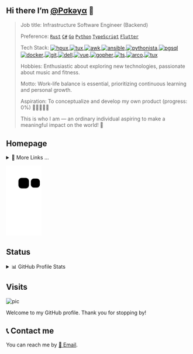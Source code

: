 <!--
### Hi there 👋

**PokeyBoa/PokeyBoa** is a ✨ _special_ ✨ repository because its `README.md` (this file) appears on your GitHub profile.

Here are some ideas to get you started:

- 🔭 I’m currently working on ...
- 🌱 I’m currently learning ...
- 👯 I’m looking to collaborate on ...
- 🤔 I’m looking for help with ...
- 💬 Ask me about ...
- 📫 How to reach me: ...
- 😄 Pronouns: ...
- ⚡ Fun fact: ...
-->

## Hi there  I’m [@Ρσkəγα](https://github.com/pokeyaro) 👋

> Job title: Infrastructure Software Engineer (Backend)
>
> Preference: [`Rust`](https://www.rust-lang.org/) [`C#`](https://learn.microsoft.com/en-us/dotnet/csharp/) [`Go`](https://go.dev/) [`Python`](https://www.python.org/) [`TypeScript`](https://www.typescriptlang.org/) [`Flutter`](https://flutter.dev/)
>
> Tech Stack: 
> <a href="https://www.hpe.com/">
>   <img align="center" width="36" height="20" alt="hpux" src="https://upload.wikimedia.org/wikipedia/commons/thumb/2/2e/HP-UX_logo.svg/1024px-HP-UX_logo.png" />
> </a>
> <a href="https://www.linux.org/">
>   <img align="center" width="20" height="20" alt="tux" src="https://www.kernel.org/theme/images/logos/favicon.png" />
> </a>
> <a href="https://www.gnu.org/software/gawk/">
>   <img align="center" width="18" height="18" alt="awk" src="https://www.gnu.org/graphics/gnu-head-mini.png" />
> </a>
> <a href="https://www.ansible.com/">
>   <img align="center" width="18" height="18" alt="ansible" src="https://www.ansible.com/hs-fs/hub/330046/file-448313641.png" />
> </a>
> <a href="https://www.python.org/">
>   <img align="center" width="18" height="18" alt="pythonista" src="https://www.python.org/static/apple-touch-icon-144x144-precomposed.png" /> 
> </a>
> <a href="https://www.postgresql.org">
>   <img align="center" width="18" height="18" alt="pgsql" src="https://www.postgresql.org/favicon.ico" /> 
> </a>
> <a href="https://www.docker.com/">
>   <img align="center" width="20" height="20" alt="docker" src="https://www.docker.com/wp-content/uploads/2023/04/cropped-Docker-favicon-192x192.png" /> 
> </a>
> <a href="https://about.gitlab.com/">
>   <img align="center" width="18" height="18" alt="git" src="https://about.gitlab.com/nuxt-images/ico/favicon.ico" />
> </a>
> <a href="https://www.dell.com/">
>   <img align="center" width="18" height="18" alt="dell" src="https://www.dell.com/etc/designs/uwaem/assets/img/favicons/favicon.ico" />
> </a>
> <a href="https://vuejs.org/">
>   <img align="center" width="18" height="18" alt="vue" src="https://vuejs.org/logo.svg" />
> </a>
> <a href="https://go.dev/">
>   <img align="center" width="18" height="18" alt="gopher" src="https://go.dev/images/favicon-gopher.svg" />
> </a>
> <a href="https://www.typescriptlang.org/">
>   <img align="center" width="18" height="18" alt="ts" src="https://www.typescriptlang.org/favicon-32x32.png" />
> </a>
> <a href="https://arco.design/">
>   <img align="center" width="25" height="25" alt="arco" src="https://unpkg.byted-static.com/latest/byted/arco-config/assets/favicon.ico" />
> </a>
> <a href="https://www.rust-lang.org/">
>   <img align="center" width="25" height="25" alt="tux" src="https://rustacean.net/assets/rustacean-orig-noshadow.svg" />
> </a>
>
> Hobbies: Enthusiastic about exploring new technologies, passionate about music and fitness.
> 
> Motto: Work-life balance is essential, prioritizing continuous learning and personal growth.
> 
> Aspiration: To conceptualize and develop my own product (progress: 0%) 🔋🔋🔋🔋🔋
>
> This is who I am — an ordinary individual aspiring to make a meaningful impact on the world! 💖


## Homepage

<details>
  <summary> 👀 More Links ...</summary>
  <br/>
  <table>
    <tr>
      <td>
        <img src="https://mdn.alipayobjects.com/huamei_0prmtq/afts/img/A*Ug-0S7mWpx8AAAAAAAAAAAAADvuFAQ/original" width="70" height="25" align="center" alt="yuque">
      </td>
      <td>
        <a href="https://www.yuque.com/pokeya">Yuque Notes</a>
      </td>
    </tr>
    <tr>
      <td>
        <img src="https://lf3-cdn-tos.bytescm.com/obj/static/xitu_juejin_web/e08da34488b114bd4c665ba2fa520a31.svg" width="70" height="25" align="center" alt="juejin">
      </td>
      <td>
        <a href="https://juejin.cn/user/2331411626080189/posts">Juejin Posts</a>
      </td>
    </tr>
    <tr>
      <td>
        <img src="https://www.processon.com/assets/imgs/logo_small.svg" width="70" height="25" align="center" alt="processon">
      </td>
      <td>
        <a href="https://www.processon.com/u/63ddf3a670d9d9015f4d5492/profile">Process On</a>
      </td>
    </tr>
  </table>
  <p>If you like it, please give a thumbs up and follow! 🌟🌟🌟 </p>
</details>

![github contribution grid snake animation](https://raw.githubusercontent.com/pokeyaro/pokeyaro/master/profile-summary-card-output/github-contribution-grid-snake.svg)


## Status

<details> 
  <summary> 📊 GitHub Profile Stats</summary>
  <br/>
  <a href="https://github.com/pokeyaro">
    <img align="center" style="height: 180px" src="https://github-readme-stats.vercel.app/api?username=pokeyaro&show_icons=true&show_owner=true&count_private=true&theme=cobalt" />
  </a>
  <a href="https://github.com/pokeyaro">
    <img align="center" style="height: 180px" src="https://github-readme-stats.vercel.app/api/top-langs/?username=pokeyaro&layout=compact" />
  </a>
  <br/>
</details>

## Visits

![pic](http://profile-counter.glitch.me/pokeyaro/count.svg)

Welcome to my GitHub profile. Thank you for stopping by!


## 📞 Contact me

You can reach me by <a href="mailto:pokeya.mystic@gmail.com">📧 Email</a>.
